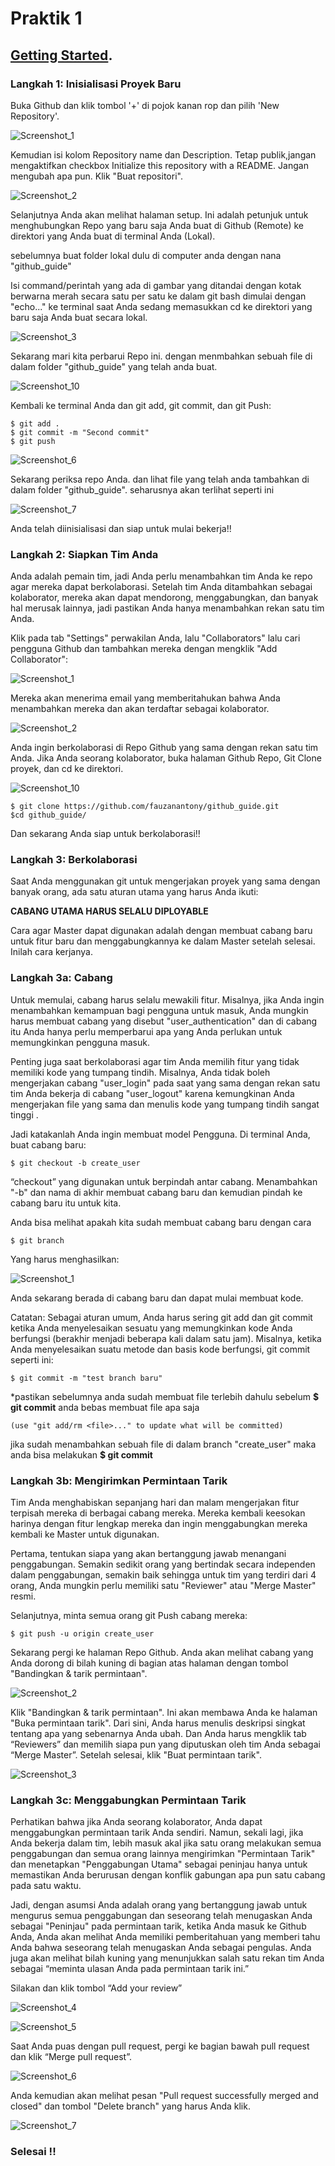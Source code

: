 # Praktik 1

## [Getting Started](https://medium.com/@jonathanmines/the-ultimate-github-collaboration-guide-df816e98fb67).

### Langkah 1: Inisialisasi Proyek Baru

Buka Github dan klik tombol '+' di pojok kanan rop dan pilih 'New Repository'.

![Screenshot_1](https://user-images.githubusercontent.com/110981711/184479160-46ab4a8e-c28b-463a-b6d3-d0bcee90b29f.png)

 Kemudian isi kolom Repository name dan Description. Tetap publik,jangan mengaktifkan checkbox Initialize this repository with a README. Jangan mengubah apa pun. Klik "Buat repositori".
 
 ![Screenshot_2](https://user-images.githubusercontent.com/110981711/184479311-ef0528f1-c21b-4440-aaa9-df958feb5e64.png)
 
Selanjutnya Anda akan melihat halaman setup. Ini adalah petunjuk untuk menghubungkan Repo yang baru saja Anda buat di Github (Remote) ke direktori yang Anda buat di terminal Anda (Lokal).

sebelumnya buat folder lokal dulu di computer anda dengan nana "github_guide"

Isi command/perintah yang ada di gambar yang ditandai dengan kotak berwarna merah secara satu per satu ke dalam git bash dimulai dengan "echo..." ke terminal saat Anda sedang memasukkan cd ke direktori yang baru saja Anda buat secara lokal.

![Screenshot_3](https://user-images.githubusercontent.com/110981711/184479458-ae4f2c68-83fe-4bdc-9087-a438568a6c36.png)

Sekarang mari kita perbarui Repo ini. dengan menmbahkan sebuah file di dalam folder "github_guide" yang telah anda buat.

![Screenshot_10](https://user-images.githubusercontent.com/110981711/184479679-c4a9aa72-2d58-4500-9c90-b3ba9afbc9be.png)

Kembali ke terminal Anda dan git add, git commit, dan git Push:

```
$ git add .
$ git commit -m "Second commit"
$ git push
```

![Screenshot_6](https://user-images.githubusercontent.com/110981711/184479809-730be518-dd85-4f81-841c-1dd4ce719d23.png)

Sekarang periksa repo Anda. dan lihat file yang telah anda tambahkan di dalam folder "github_guide". seharusnya akan terlihat seperti ini

![Screenshot_7](https://user-images.githubusercontent.com/110981711/184479796-bf0ea585-e90f-49a2-93d3-398dbae3e1f7.png)

Anda telah diinisialisasi dan siap untuk mulai bekerja!!

### Langkah 2: Siapkan Tim Anda

Anda adalah pemain tim, jadi Anda perlu menambahkan tim Anda ke repo agar mereka dapat berkolaborasi. Setelah tim Anda ditambahkan sebagai kolaborator, mereka akan dapat mendorong, menggabungkan, dan banyak hal merusak lainnya, jadi pastikan Anda hanya menambahkan rekan satu tim Anda.

Klik pada tab "Settings" perwakilan Anda, lalu "Collaborators" lalu cari pengguna Github dan tambahkan mereka dengan mengklik "Add Collaborator":

![Screenshot_1](https://user-images.githubusercontent.com/110981711/184480090-e828c05c-87cd-452c-a04b-5e72abf9eead.png)

Mereka akan menerima email yang memberitahukan bahwa Anda menambahkan mereka dan akan terdaftar sebagai kolaborator.

![Screenshot_2](https://user-images.githubusercontent.com/110981711/184480147-684f221e-954f-46ef-bb71-1666c8b26225.png)

 Anda ingin berkolaborasi di Repo Github yang sama dengan rekan satu tim Anda. Jika Anda seorang kolaborator, buka halaman Github Repo, Git Clone proyek, dan cd ke direktori.
 
 ![Screenshot_10](https://user-images.githubusercontent.com/110981711/184480593-07453d2b-bd50-43ab-8904-ee913fc8804d.png)
 
 ```
 $ git clone https://github.com/fauzanantony/github_guide.git
$cd github_guide/
 ```
 
 Dan sekarang Anda siap untuk berkolaborasi!!
 
 ### Langkah 3: Berkolaborasi
 
 Saat Anda menggunakan git untuk mengerjakan proyek yang sama dengan banyak orang, ada satu aturan utama yang harus Anda ikuti:

**CABANG UTAMA HARUS SELALU DIPLOYABLE**

Cara agar Master dapat digunakan adalah dengan membuat cabang baru untuk fitur baru dan menggabungkannya ke dalam Master setelah selesai. Inilah cara kerjanya.

### Langkah 3a: Cabang

Untuk memulai, cabang harus selalu mewakili fitur. Misalnya, jika Anda ingin menambahkan kemampuan bagi pengguna untuk masuk, Anda mungkin harus membuat cabang yang disebut "user_authentication" dan di cabang itu Anda hanya perlu memperbarui apa yang Anda perlukan untuk memungkinkan pengguna masuk.

Penting juga saat berkolaborasi agar tim Anda memilih fitur yang tidak memiliki kode yang tumpang tindih. Misalnya, Anda tidak boleh mengerjakan cabang "user_login" pada saat yang sama dengan rekan satu tim Anda bekerja di cabang "user_logout" karena kemungkinan Anda mengerjakan file yang sama dan menulis kode yang tumpang tindih sangat tinggi .

Jadi katakanlah Anda ingin membuat model Pengguna. Di terminal Anda, buat cabang baru:

```
$ git checkout -b create_user
```
“checkout” yang digunakan untuk berpindah antar cabang. Menambahkan "-b" dan nama di akhir membuat cabang baru dan kemudian pindah ke cabang baru itu untuk kita.

Anda bisa melihat apakah kita sudah membuat cabang baru dengan cara

```
$ git branch
```
Yang harus menghasilkan:

![Screenshot_1](https://user-images.githubusercontent.com/110981711/184496656-1c0bfc50-f3bf-49b8-b68c-8468a4e67b75.png)

Anda sekarang berada di cabang baru dan dapat mulai membuat kode.

Catatan: Sebagai aturan umum, Anda harus sering git add dan git commit ketika Anda menyelesaikan sesuatu yang memungkinkan kode Anda berfungsi (berakhir menjadi beberapa kali dalam satu jam). Misalnya, ketika Anda menyelesaikan suatu metode dan basis kode berfungsi, git commit seperti ini:

```
$ git commit -m "test branch baru"
```

*pastikan sebelumnya anda sudah membuat file terlebih dahulu sebelum **$ git commit** anda bebas membuat file apa saja

```
(use "git add/rm <file>..." to update what will be committed)
```

jika sudah menambahkan sebuah file di dalam branch "create_user" maka anda bisa melakukan **$ git commit**

### Langkah 3b: Mengirimkan Permintaan Tarik

Tim Anda menghabiskan sepanjang hari dan malam mengerjakan fitur terpisah mereka di berbagai cabang mereka. Mereka kembali keesokan harinya dengan fitur lengkap mereka dan ingin menggabungkan mereka kembali ke Master untuk digunakan.

Pertama, tentukan siapa yang akan bertanggung jawab menangani penggabungan. Semakin sedikit orang yang bertindak secara independen dalam penggabungan, semakin baik sehingga untuk tim yang terdiri dari 4 orang, Anda mungkin perlu memiliki satu "Reviewer" atau "Merge Master" resmi.

Selanjutnya, minta semua orang git Push cabang mereka:

```
$ git push -u origin create_user
```

Sekarang pergi ke halaman Repo Github. Anda akan melihat cabang yang Anda dorong di bilah kuning di bagian atas halaman dengan tombol "Bandingkan & tarik permintaan".

![Screenshot_2](https://user-images.githubusercontent.com/110981711/184497230-30abf099-25d2-4bee-8fd1-a63c05165a84.png)

Klik "Bandingkan & tarik permintaan". Ini akan membawa Anda ke halaman "Buka permintaan tarik". Dari sini, Anda harus menulis deskripsi singkat tentang apa yang sebenarnya Anda ubah. Dan Anda harus mengklik tab “Reviewers” ​​dan memilih siapa pun yang diputuskan oleh tim Anda sebagai “Merge Master”. Setelah selesai, klik "Buat permintaan tarik".

![Screenshot_3](https://user-images.githubusercontent.com/110981711/184497416-8d05a087-497c-4ece-8fc1-3f7096a3f9d1.png)

### Langkah 3c: Menggabungkan Permintaan Tarik

Perhatikan bahwa jika Anda seorang kolaborator, Anda dapat menggabungkan permintaan tarik Anda sendiri. Namun, sekali lagi, jika Anda bekerja dalam tim, lebih masuk akal jika satu orang melakukan semua penggabungan dan semua orang lainnya mengirimkan "Permintaan Tarik" dan menetapkan "Penggabungan Utama" sebagai peninjau hanya untuk memastikan Anda berurusan dengan konflik gabungan apa pun satu cabang pada satu waktu.

Jadi, dengan asumsi Anda adalah orang yang bertanggung jawab untuk mengurus semua penggabungan dan seseorang telah menugaskan Anda sebagai "Peninjau" pada permintaan tarik, ketika Anda masuk ke Github Anda, Anda akan melihat Anda memiliki pemberitahuan yang memberi tahu Anda bahwa seseorang telah menugaskan Anda sebagai pengulas. Anda juga akan melihat bilah kuning yang menunjukkan salah satu rekan tim Anda sebagai “meminta ulasan Anda pada permintaan tarik ini.”

Silakan dan klik tombol “Add your review”

![Screenshot_4](https://user-images.githubusercontent.com/110981711/184497586-50da0cb5-56e9-4074-b2da-c29dc4fbb6e6.png)

![Screenshot_5](https://user-images.githubusercontent.com/110981711/184497739-55748a9d-dc00-43b3-a383-02eac20db3a3.png)

Saat Anda puas dengan pull request, pergi ke bagian bawah pull request dan klik “Merge pull request”.

![Screenshot_6](https://user-images.githubusercontent.com/110981711/184497788-3923ce4c-bae2-40a7-9513-1e3f7eae7412.png)

Anda kemudian akan melihat pesan "Pull request successfully merged and closed" dan tombol "Delete branch" yang harus Anda klik.

![Screenshot_7](https://user-images.githubusercontent.com/110981711/184497828-b46010c1-2460-4333-9eaa-8e3cd155759d.png)

### Selesai !!
